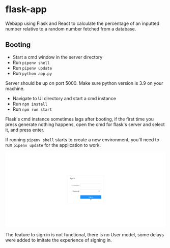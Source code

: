 # flask-app
Webapp using Flask and React to calculate the percentage of an inputted number relative to a random number fetched from a database.


## Booting

  * Start a cmd window in the server directory
  * Run `pipenv shell`
  * Run `pipenv update`
  * Run `python app.py`

Server should be up on port 5000. 
Make sure python version is 3.9 on your machine.

 * Navigate to UI directory and start a cmd instance
 * Run `npm install`
 * Run `npm run start` 

Flask's cmd instance sometimes lags after booting, if the first time you press generate nothing happens, open the cmd for flask's server and select it, and press enter.

If running `pipenv shell` starts to create a new environment, you'll need to run `pipenv update` for the application to work.

![demo](/demo.gif)

The feature to sign in is not functional, there is no User model, some delays were added to imitate the experience of signing in.
